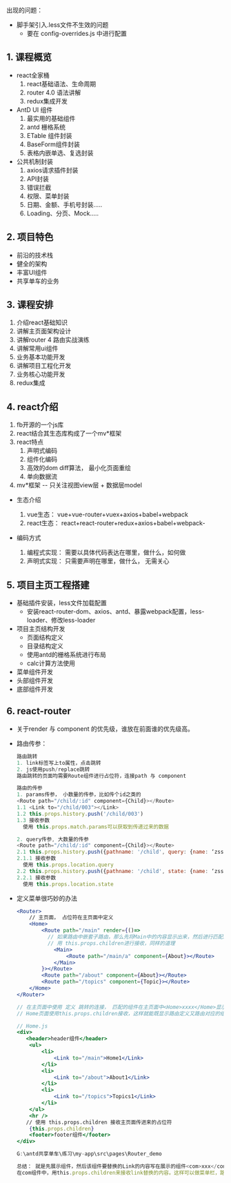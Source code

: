 出现的问题： 

- 脚手架引入.less文件不生效的问题
  - 要在 config-overrides.js 中进行配置



## 1. 课程概览

- react全家桶
  1. react基础语法、生命周期
  2. router 4.0 语法讲解
  3. redux集成开发
- AntD UI 组件
  1. 最实用的基础组件
  2. antd 栅格系统
  3. ETable 组件封装
  4. BaseForm组件封装
  5. 表格内嵌单选、复选封装
- 公共机制封装
  1. axios请求插件封装
  2. API封装
  3. 错误拦截
  4. 权限、菜单封装
  5. 日期、金额、手机号封装.....
  6. Loading、分页、Mock.....

## 2. 项目特色

- 前沿的技术栈
- 健全的架构
- 丰富UI组件
- 共享单车的业务

## 3. 课程安排

1. 介绍react基础知识
2. 讲解主页面架构设计
3. 讲解router 4 路由实战演练
4. 讲解常用ui组件
5. 业务基本功能开发
6. 讲解项目工程化开发
7. 业务核心功能开发
8. redux集成



## 4. react介绍

1. fb开源的一个js库
2. react结合其生态库构成了一个mv*框架
3. react特点
   1. 声明式编码
   2. 组件化编码
   3. 高效的dom diff算法， 最小化页面重绘
   4. 单向数据流
4. mv*框架  -- 只关注视图view层 + 数据层model

- 生态介绍
  1. vue生态： vue+vue-router+vuex+axios+babel+webpack
  2. react生态： react+react-router+redux+axios+babel+webpack-  

- 编码方式
  1. 编程式实现： 需要以具体代码表达在哪里，做什么，如何做
  2. 声明式实现： 只需要声明在哪里，做什么， 无需关心



## 5. 项目主页工程搭建

- 基础插件安装，less文件加载配置
  - 安装react-router-dom、axios、antd、暴露webpack配置，less-loader、修改less-loader
- 项目主页结构开发
  - 页面结构定义
  - 目录结构定义
  - 使用antd的栅格系统进行布局
  - calc计算方法使用
- 菜单组件开发
- 头部组件开发
- 底部组件开发



## 6. react-router

- 关于render 与 component 的优先级，谁放在前面谁的优先级高。

- 路由传参：

  ```js
  路由跳转
  1. link标签写上to属性，点击跳转
  2. js使用push/replace跳转
  路由跳转的页面均需要Route组件进行占位符，连接path 与 component
  
  路由的传参
  1. params传参， 小数量的传参，比如传个id之类的
  <Route path="/child/:id" component={Child}></Route>
  1.1 <Link to="/child/003"></Link>
  1.2 this.props.history.push('/child/003')
  1.3 接收参数
  	使用 this.props.match.params可以获取到传递过来的数据
  
  2. query传参, 大数量的传参
  <Route path="/child/:id" component={Child}></Route>
  2.1 this.props.history.push({pathname: '/child', query: {name: ‘zss}})
  2.1.1 接收参数
  	使用 this.props.location.query
  2.2 this.props.history.push({pathname: '/child', state: {name: ‘zss}})
  2.2.1 接收参数
  	使用 this.props.location.state
  ```





- 定义菜单很巧妙的办法

  ```jsx
  <Router>
      // 主页面， 占位符在主页面中定义
      <Home>
          <Route path="/main" render={()=>
      		// 如果路由中嵌套子路由，那么先将Main中的内容显示出来，然后进行匹配。
      		// 用 this.props.children进行接收，同样的道理
              <Main>
                  <Route path="/main/a" component={About}></Route>
              </Main>   
          }></Route>
          <Route path="/about" component={About}></Route>
          <Route path="/topics" component={Topic}></Route>
      </Home>
  </Router>
  
  // 在主页面中使用 定义 跳转的连接， 匹配的组件在主页面中<Home>xxxx</Home>显示
  // Home页面使用this.props.children接收，这样就能既显示路由定义又路由对应的组件了
  
  // Home.js
  <div>
     <header>header组件</header>
      <ul>
          <li>
              <Link to="/main">Home1</Link>
          </li>
          <li>
              <Link to="/about">About1</Link>
          </li>
          <li>
              <Link to="/topics">Topics1</Link>
          </li>
      </ul>
      <hr />
     // 使用 this.props.children 接收主页面传进来的占位符
      {this.props.children}
      <footer>footer组件</footer>
  </div>
  
  G:\antd共享单车\练习\my-app\src\pages\Router_demo
  
  总结： 就是先展示组件，然后该组件要替换的Link的内容写在展示的组件<com>xxx</com>中，
  在com组件中，用this.props.children来接收link替换的内容。这样可以做菜单栏，路由不用完全替换整个页面了。
  ```

  